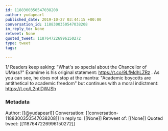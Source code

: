 ```yaml
---
id: 1188300350547038208
author: yudapearl
published_date: 2019-10-27 03:44:15 +00:00
conversation_id: 1188300350547038208
in_reply_to: None
retweet: None
quoted_tweet: 1187647226996150272
type: tweet
tags:

---
```


1/ Readers keep asking: "What's so special about the Chancellor of UMass?" Examime is his original statement:
https://t.co/9LfMdhLZRz . As you can see, he does not stop at the mantra: "Academic boycotts are antithetical to academic freedom" but continues with a moral indictment: https://t.co/L2ntlDWJSh

### Metadata

Author: [[@yudapearl]]
Conversation: [[conversation-1188300350547038208]]
In reply to: [[None]]
Retweet of: [[None]]
Quoted tweet: [[1187647226996150272]]
